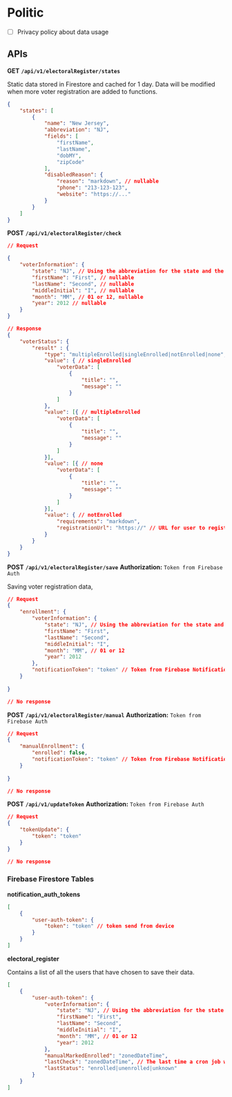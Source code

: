 # Politic


- [ ] Privacy policy about data usage



## APIs

**GET** **`/api/v1/electoralRegister/states`**

Static data stored in Firestore and cached for 1 day. Data will be modified when more voter registration are added to functions.

```json
{
    "states": [
        {
            "name": "New Jersey",
            "abbreviation": "NJ",
            "fields": [
                "firstName",
                "lastName",
                "dobMY",
                "zipCode"
            ],
            "disabledReason": {
                "reason": "markdown", // nullable
                "phone": "213-123-123",
                "website": "https://..."
            }
        }
    ]
}
```


**POST** **`/api/v1/electoralRegister/check`**


```json
// Request

{
    "voterInformation": {
        "state": "NJ", // Using the abbreviation for the state and the key/id, non-null
        "firstName": "First", // nullable
        "lastName": "Second", // nullable
        "middleInitial": "I", // nullable
        "month": "MM", // 01 or 12, nullable
        "year": 2012 // nullable
    }
}

// Response
{
    "voterStatus": {
        "result" : {
            "type": "multipleEnrolled|singleEnrolled|notEnrolled|none",
            "value": { // singleEnrolled
                "voterData": [
                    {
                        "title": "",
                        "message": ""
                    }
                ]
            },
            "value": [{ // multipleEnrolled
                "voterData": [
                    {
                        "title": "",
                        "message": ""
                    }
                ]
            }],
            "value": [{ // none
                "voterData": [
                    {
                        "title": "",
                        "message": ""
                    }
                ]
            }],
            "value": { // notEnrolled 
                "requirements": "markdown",
                "registrationUrl": "https://" // URL for user to register at. 
            }
        }
    }
}
```



**POST** **`/api/v1/electoralRegister/save`**
**Authorization:** `Token from Firebase Auth`

Saving voter registration data, 

```json
// Request
{
    "enrollment": {
        "voterInformation": {
            "state": "NJ", // Using the abbreviation for the state and the key/id
            "firstName": "First",
            "lastName": "Second",
            "middleInitial": "I",
            "month": "MM", // 01 or 12
            "year": 2012
        },
        "notificationToken": "token" // Token from Firebase Notifications
    }
   
}

// No response
```

**POST** **`/api/v1/electoralRegister/manual`**
**Authorization:** `Token from Firebase Auth`


```json
// Request
{
    "manualEnrollment": {
        "enrolled": false,
        "notificationToken": "token" // Token from Firebase Notifications
    }
   
}

// No response
```

**POST** **`/api/v1/updateToken`**
**Authorization:** `Token from Firebase Auth`


```json
// Request
{
    "tokenUpdate": {
        "token": "token"
    }
}

// No response
```
### Firebase Firestore Tables


**notification_auth_tokens**

```json
[
    {
        "user-auth-token": {
            "token": "token" // token send from device
        }
    }
]
```

**electoral_register**  

Contains a list of all the users that have chosen to save their data.

```json
[
    {
        "user-auth-token": {
            "voterInformation": {
                "state": "NJ", // Using the abbreviation for the state and the key/id
                "firstName": "First",
                "lastName": "Second",
                "middleInitial": "I",
                "month": "MM", // 01 or 12
                "year": 2012
            },
            "manualMarkedEnrolled": "zonedDateTime",
            "lastCheck": "zonedDateTime", // The last time a cron job was run on the users voter status or the last time the user manually checked.
            "lastStatus": "enrolled|unenrolled|unknown" 
        }
    }
]
```